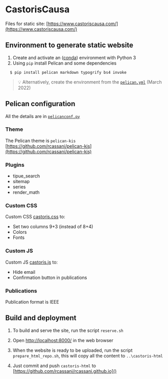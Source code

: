 # CastorisCausa
Files for static site: [https://www.castoriscausa.com/](https://www.castoriscausa.com/)

## Environment to generate static website
1. Create and activate an ([conda](https://docs.conda.io/projects/conda/en/latest/index.html)) environment with Python 3
2. Using `pip` install Pelican and some dependencies
```
  $ pip install pelican markdown typogrify bs4 invoke
```
>💡 Alternatively, create the environment from the [`pelican.yml`](pelican.yml) (March 2022)

## Pelican configuration
All the details are in [`pelicanconf.py`](pelicanconf.py)

### Theme
The Pelican theme is `pelican-kis`  
  [https://github.com/rcassani/pelican-kis](https://github.com/rcassani/pelican-kis)

### Plugins
 * tipue_search
 * sitemap
 * series
 * render_math

### Custom CSS
Custom CSS [castoris.css](/content/custom_css/castoris.css) to:
  * Set two columns 9+3 (instead of 8+4)
  * Colors
  * Fonts

### Custom JS
Custom JS [castoris.js](/content/custom_js/castoris.js) to:
  * Hide email
  * Confirmation button in publications

### Publications
Publication format is IEEE

## Build and deployment
1. To build and serve the site, run the script `reserve.sh`

2. Open [http://localhost:8000/](http://localhost:8000/) in the web browser

3. When the website is ready to be uploaded, run the script `prepare_html_repo.sh`, this will copy all the content to `..\castoris-html`

4. Just commit and push `castoris-html` to [https://github.com/rcassani/rcassani.github.io]()
